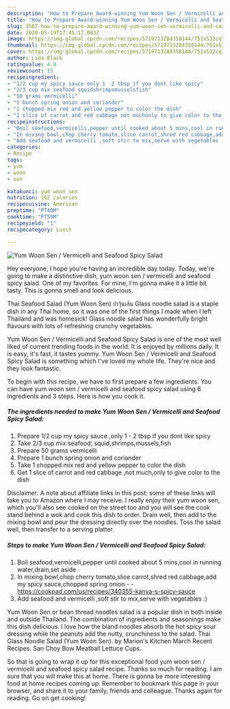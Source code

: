 ```yaml
---
description: "How to Prepare Award-winning Yum Woon Sen / Vermicelli and Seafood Spicy Salad"
title: "How to Prepare Award-winning Yum Woon Sen / Vermicelli and Seafood Spicy Salad"
slug: 3587-how-to-prepare-award-winning-yum-woon-sen-vermicelli-and-seafood-spicy-salad
date: 2020-05-19T17:45:17.083Z
image: https://img-global.cpcdn.com/recipes/5719713284358144/751x532cq70/yum-woon-sen-vermicelli-and-seafood-spicy-salad-recipe-main-photo.jpg
thumbnail: https://img-global.cpcdn.com/recipes/5719713284358144/751x532cq70/yum-woon-sen-vermicelli-and-seafood-spicy-salad-recipe-main-photo.jpg
cover: https://img-global.cpcdn.com/recipes/5719713284358144/751x532cq70/yum-woon-sen-vermicelli-and-seafood-spicy-salad-recipe-main-photo.jpg
author: Lida Black
ratingvalue: 4.8
reviewcount: 15
recipeingredient:
- "1/2 cup my spicy sauce only 1  2 tbsp if you dont like spicy"
- "2/3 cup mix seafood squidshrimpsmusselsfish"
- "50 grams vermicelli"
- "1 bunch spring onion and coriander"
- "1 chopped mix red and yellow pepper to color the dish"
- "1 slice of carrot and red cabbage not muchonly to give color to the dish"
recipeinstructions:
- "Boil seafood,vermicelli,pepper until cooked about 5 mins,cool in running water,drain,set aside"
- "In mixing bowl,chop cherry tomato,slice carrot,shred red cabbage,add my spicy sauce,chopped spring onion  https://cookpad.com/us/recipes/340355-kanya-s-spicy-sauce"
- "Add seafood and vermicelli ,soft stir to mix,serve with vegetables :)"
categories:
- Recipe
tags:
- yum
- woon
- sen

katakunci: yum woon sen 
nutrition: 162 calories
recipecuisine: American
preptime: "PT40M"
cooktime: "PT59M"
recipeyield: "1"
recipecategory: Lunch

---
```



![Yum Woon Sen / Vermicelli and Seafood Spicy Salad](https://img-global.cpcdn.com/recipes/5719713284358144/751x532cq70/yum-woon-sen-vermicelli-and-seafood-spicy-salad-recipe-main-photo.jpg)

Hey everyone, I hope you're having an incredible day today. Today, we're going to make a distinctive dish, yum woon sen / vermicelli and seafood spicy salad. One of my favorites. For mine, I'm gonna make it a little bit tasty. This is gonna smell and look delicious.

Thai Seafood Salad (Yum Woon Sen) ยำวุ้นเส้น Glass noodle salad is a staple dish in any Thai home, so it was one of the first things I made when I left Thailand and was homesick! Glass noodle salad has wonderfully bright flavours with lots of refreshing crunchy vegetables.

Yum Woon Sen / Vermicelli and Seafood Spicy Salad is one of the most well liked of current trending foods in the world. It is enjoyed by millions daily. It is easy, it's fast, it tastes yummy. Yum Woon Sen / Vermicelli and Seafood Spicy Salad is something which I've loved my whole life. They're nice and they look fantastic.


To begin with this recipe, we have to first prepare a few ingredients. You can have yum woon sen / vermicelli and seafood spicy salad using 6 ingredients and 3 steps. Here is how you cook it.

<!--inarticleads1-->

##### The ingredients needed to make Yum Woon Sen / Vermicelli and Seafood Spicy Salad:

1. Prepare 1/2 cup my spicy sauce ,only 1 - 2 tbsp if you dont like spicy
1. Take 2/3 cup mix seafood; squid,shrimps,mussels,fish
1. Prepare 50 grams vermicelli
1. Prepare 1 bunch spring onion and coriander
1. Take 1 chopped mix red and yellow pepper to color the dish
1. Get 1 slice of carrot and red cabbage ,not much,only to give color to the dish


Disclaimer: A note about affiliate links in this post: some of these links will take you to Amazon where I may receive. I really enjoy their yum woon sen, which you&#39;ll also see cooked on the street too and you will see the cook stand behind a wok and cook this dish to order. Drain well, then add to the mixing bowl and pour the dressing directly over the noodles. Toss the salad well, then transfer to a serving platter. 

<!--inarticleads2-->

##### Steps to make Yum Woon Sen / Vermicelli and Seafood Spicy Salad:

1. Boil seafood,vermicelli,pepper until cooked about 5 mins,cool in running water,drain,set aside
1. In mixing bowl,chop cherry tomato,slice carrot,shred red cabbage,add my spicy sauce,chopped spring onion -  - https://cookpad.com/us/recipes/340355-kanya-s-spicy-sauce
1. Add seafood and vermicelli ,soft stir to mix,serve with vegetables :)


Yum Woon Sen or bean thread noodles salad is a popular dish in both inside and outside Thailand. The combination of ingredients and seasonings make this dish delicious. I love how the bland noodles absorb the hot spicy sour dressing while the peanuts add the nutty, crunchiness to the salad. Thai Glass Noodle Salad (Yum Woon Sen). by Marion&#39;s Kitchen March Recent Recipes. San Choy Bow Meatball Lettuce Cups. 

So that is going to wrap it up for this exceptional food yum woon sen / vermicelli and seafood spicy salad recipe. Thanks so much for reading. I am sure that you will make this at home. There is gonna be more interesting food at home recipes coming up. Remember to bookmark this page in your browser, and share it to your family, friends and colleague. Thanks again for reading. Go on get cooking!
